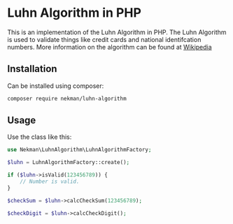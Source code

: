 # Luhn Algorithm in PHP

This is an implementation of the Luhn Algorithm in PHP. The Luhn Algorithm is
used to validate things like credit cards and national identifcation numbers.
More information on the algorithm can be found at [Wikipedia](http://en.wikipedia.org/wiki/Luhn_algorithm)

## Installation

Can be installed using composer:
```bash
composer require nekman/luhn-algorithm
```

## Usage

Use the class like this:

```php
use Nekman\LuhnAlgorithm\LuhnAlgorithmFactory;

$luhn = LuhnAlgorithmFactory::create();

if ($luhn->isValid(123456789)) {
	// Number is valid.
}

$checkSum = $luhn->calcCheckSum(123456789);

$checkDigit = $luhn->calcCheckDigit();
```

